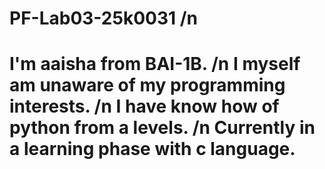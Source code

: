 # PF-Lab03-25k0031 /n
# I'm aaisha from BAI-1B. /n I myself am unaware of my programming interests. /n I have know how of python from a levels. /n Currently in a learning phase with c language.  
